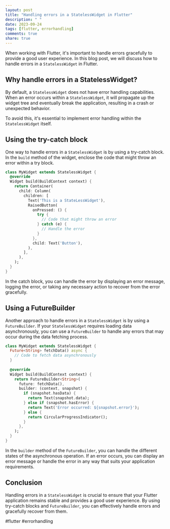 ```yaml
---
layout: post
title: "Handling errors in a StatelessWidget in Flutter"
description: " "
date: 2023-09-24
tags: [flutter, errorhandling]
comments: true
share: true
---
```


When working with Flutter, it's important to handle errors gracefully to provide a good user experience. In this blog post, we will discuss how to handle errors in a `StatelessWidget` in Flutter.

## Why handle errors in a StatelessWidget?

By default, a `StatelessWidget` does not have error handling capabilities. When an error occurs within a `StatelessWidget`, it will propagate up the widget tree and eventually break the application, resulting in a crash or unexpected behavior.

To avoid this, it's essential to implement error handling within the `StatelessWidget` itself.

## Using the try-catch block

One way to handle errors in a `StatelessWidget` is by using a try-catch block. In the `build` method of the widget, enclose the code that might throw an error within a try block.

```dart
class MyWidget extends StatelessWidget {
  @override
  Widget build(BuildContext context) {
    return Container(
      child: Column(
        children: [
          Text('This is a StateLessWidget'),
          RaisedButton(
            onPressed: () {
              try {
                // Code that might throw an error
              } catch (e) {
                // Handle the error
              }
            },
            child: Text('Button'),
          ),
        ],
      ),
    );
  }
}
```

In the catch block, you can handle the error by displaying an error message, logging the error, or taking any necessary action to recover from the error gracefully.

## Using a FutureBuilder

Another approach to handle errors in a `StatelessWidget` is by using a `FutureBuilder`. If your `StatelessWidget` requires loading data asynchronously, you can use a `FutureBuilder` to handle any errors that may occur during the data fetching process.

```dart
class MyWidget extends StatelessWidget {
  Future<String> fetchData() async {
    // Code to fetch data asynchronously
  }
  
  @override
  Widget build(BuildContext context) {
    return FutureBuilder<String>(
      future: fetchData(),
      builder: (context, snapshot) {
        if (snapshot.hasData) {
          return Text(snapshot.data);
        } else if (snapshot.hasError) {
          return Text('Error occurred: ${snapshot.error}');
        } else {
          return CircularProgressIndicator();
        }
      },
    );
  }
}
```

In the `builder` method of the `FutureBuilder`, you can handle the different states of the asynchronous operation. If an error occurs, you can display an error message or handle the error in any way that suits your application requirements.

## Conclusion

Handling errors in a `StatelessWidget` is crucial to ensure that your Flutter application remains stable and provides a good user experience. By using try-catch blocks and `FutureBuilder`, you can effectively handle errors and gracefully recover from them.

#flutter #errorhandling